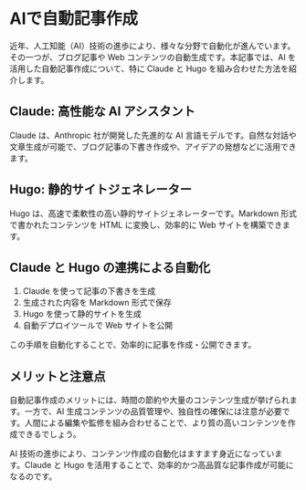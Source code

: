 # AIで自動記事作成

近年、人工知能（AI）技術の進歩により、様々な分野で自動化が進んでいます。その一つが、ブログ記事や Web コンテンツの自動生成です。本記事では、AI を活用した自動記事作成について、特に Claude と Hugo を組み合わせた方法を紹介します。

## Claude: 高性能な AI アシスタント

Claude は、Anthropic 社が開発した先進的な AI 言語モデルです。自然な対話や文章生成が可能で、ブログ記事の下書き作成や、アイデアの発想などに活用できます。

## Hugo: 静的サイトジェネレーター

Hugo は、高速で柔軟性の高い静的サイトジェネレーターです。Markdown 形式で書かれたコンテンツを HTML に変換し、効率的に Web サイトを構築できます。

## Claude と Hugo の連携による自動化

1. Claude を使って記事の下書きを生成
2. 生成された内容を Markdown 形式で保存
3. Hugo を使って静的サイトを生成
4. 自動デプロイツールで Web サイトを公開

この手順を自動化することで、効率的に記事を作成・公開できます。

## メリットと注意点

自動記事作成のメリットには、時間の節約や大量のコンテンツ生成が挙げられます。一方で、AI 生成コンテンツの品質管理や、独自性の確保には注意が必要です。人間による編集や監修を組み合わせることで、より質の高いコンテンツを作成できるでしょう。

AI 技術の進歩により、コンテンツ作成の自動化はますます身近になっています。Claude と Hugo を活用することで、効率的かつ高品質な記事作成が可能になるのです。